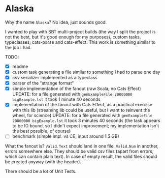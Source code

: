 # Alaska

Why the name `Alaska`? No idea, just sounds good.

I wanted to play with SBT multi-project builds (the way I split the project is not the best, but it's good enough for my
purposes), custom tasks, typeclasses, cats-parse and cats-effect.
This work is something similar to the job I had.

TODO:
- [x] readme
- [x] custom task generating a file similar to something I had to parse one day
- [x] csv serializer implemented as a typeclass
- [x] parser of the "strange format"
- [x] simple implementation of the fanout (raw Scala, no Cats Effect) UPDATE: for a file
generated with `genExampleFile 20000000 bigExample.lst` it took 1 minute 40 seconds
- [x] implementation of the fanout with Cats Effect, as a practical exercise with this lib
(streaming lib could be useful, but I want to reinvent the wheel, for science) UPDATE: for a file
  generated with `genExampleFile 20000000 bigExample.lst` it took 3 minutes 40 seconds (the task appears to be IO bound,
so I didn't expect improvement; my implementation isn't the best possible, of course)
- [ ] benchmark (simple impl. vs CE; input around 1.5 GB)

What the fanout is? `Valid.Text` should land in one file, `Valid.Num` in another, errors somewhere else.
They should be valid csv files (apart from errors, which can contain plain text). In case of empty result, the
valid files should be created anyway (with the header).

There should be a lot of Unit Tests.
